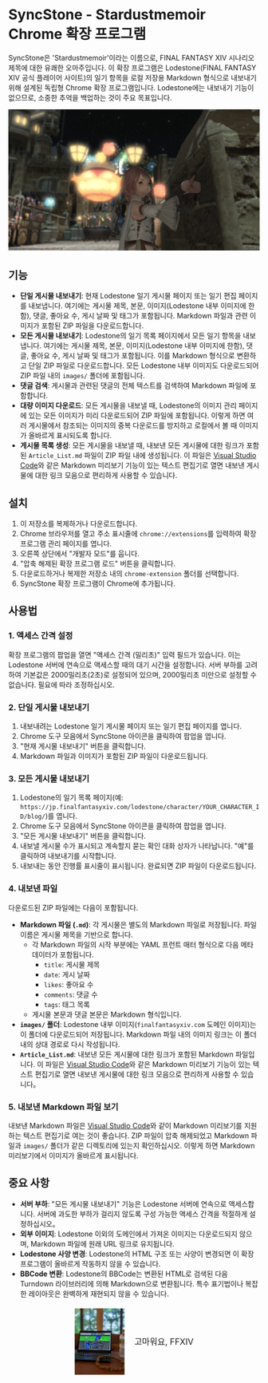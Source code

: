 # SyncStone - Stardustmemoir Chrome 확장 프로그램

SyncStone은 'Stardustmemoir'이라는 이름으로, FINAL FANTASY XIV 시나리오 제목에 대한 유쾌한 오마주입니다. 이 확장 프로그램은 Lodestone(FINAL FANTASY XIV 공식 플레이어 사이트)의 일기 항목을 로컬 저장용 Markdown 형식으로 내보내기 위해 설계된 독립형 Chrome 확장 프로그램입니다. Lodestone에는 내보내기 기능이 없으므로, 소중한 추억을 백업하는 것이 주요 목표입니다.

<p align="center">
  <img src="28445b1c091759ab82531cc3a64b5ca7ced45c89.jpg" alt="kako-jun">
</p>

## 기능

*   **단일 게시물 내보내기**: 현재 Lodestone 일기 게시물 페이지 또는 일기 편집 페이지를 내보냅니다. 여기에는 게시물 제목, 본문, 이미지(Lodestone 내부 이미지에 한함), 댓글, 좋아요 수, 게시 날짜 및 태그가 포함됩니다. Markdown 파일과 관련 이미지가 포함된 ZIP 파일을 다운로드합니다.
*   **모든 게시물 내보내기**: Lodestone의 일기 목록 페이지에서 모든 일기 항목을 내보냅니다. 여기에는 게시물 제목, 본문, 이미지(Lodestone 내부 이미지에 한함), 댓글, 좋아요 수, 게시 날짜 및 태그가 포함됩니다. 이를 Markdown 형식으로 변환하고 단일 ZIP 파일로 다운로드합니다. 모든 Lodestone 내부 이미지도 다운로드되어 ZIP 파일 내의 `images/` 폴더에 포함됩니다.
*   **댓글 검색**: 게시물과 관련된 댓글의 전체 텍스트를 검색하여 Markdown 파일에 포함합니다.
*   **대량 이미지 다운로드**: 모든 게시물을 내보낼 때, Lodestone의 이미지 관리 페이지에 있는 모든 이미지가 미리 다운로드되어 ZIP 파일에 포함됩니다. 이렇게 하면 여러 게시물에서 참조되는 이미지의 중복 다운로드를 방지하고 로컬에서 볼 때 이미지가 올바르게 표시되도록 합니다.
*   **게시물 목록 생성**: 모든 게시물을 내보낼 때, 내보낸 모든 게시물에 대한 링크가 포함된 `Article_List.md` 파일이 ZIP 파일 내에 생성됩니다. 이 파일은 [Visual Studio Code](https://code.visualstudio.com/)와 같은 Markdown 미리보기 기능이 있는 텍스트 편집기로 열면 내보낸 게시물에 대한 링크 모음으로 편리하게 사용할 수 있습니다.

## 설치

1.  이 저장소를 복제하거나 다운로드합니다.
2.  Chrome 브라우저를 열고 주소 표시줄에 `chrome://extensions`를 입력하여 확장 프로그램 관리 페이지를 엽니다.
3.  오른쪽 상단에서 "개발자 모드"를 웁니다.
4.  "압축 해제된 확장 프로그램 로드" 버튼을 클릭합니다.
5.  다운로드하거나 복제한 저장소 내의 `chrome-extension` 폴더를 선택합니다.
6.  SyncStone 확장 프로그램이 Chrome에 추가됩니다.

## 사용법

### 1. 액세스 간격 설정

확장 프로그램의 팝업을 열면 "액세스 간격 (밀리초)" 입력 필드가 있습니다. 이는 Lodestone 서버에 연속으로 액세스할 때의 대기 시간을 설정합니다. 서버 부하를 고려하여 기본값은 2000밀리초(2초)로 설정되어 있으며, 2000밀리초 미만으로 설정할 수 없습니다. 필요에 따라 조정하십시오.

### 2. 단일 게시물 내보내기

1.  내보내려는 Lodestone 일기 게시물 페이지 또는 일기 편집 페이지를 엽니다.
2.  Chrome 도구 모음에서 SyncStone 아이콘을 클릭하여 팝업을 엽니다.
3.  "현재 게시물 내보내기" 버튼을 클릭합니다.
4.  Markdown 파일과 이미지가 포함된 ZIP 파일이 다운로드됩니다.

### 3. 모든 게시물 내보내기

1.  Lodestone의 일기 목록 페이지(예: `https://jp.finalfantasyxiv.com/lodestone/character/YOUR_CHARACTER_ID/blog/`)를 엽니다.
2.  Chrome 도구 모음에서 SyncStone 아이콘을 클릭하여 팝업을 엽니다.
3.  "모든 게시물 내보내기" 버튼을 클릭합니다.
4.  내보낼 게시물 수가 표시되고 계속할지 묻는 확인 대화 상자가 나타납니다. "예"를 클릭하여 내보내기를 시작합니다.
5.  내보내는 동안 진행률 표시줄이 표시됩니다. 완료되면 ZIP 파일이 다운로드됩니다.

### 4. 내보낸 파일

다운로드된 ZIP 파일에는 다음이 포함됩니다.

*   **Markdown 파일 (`.md`)**: 각 게시물은 별도의 Markdown 파일로 저장됩니다. 파일 이름은 게시물 제목을 기반으로 합니다.
    *   각 Markdown 파일의 시작 부분에는 YAML 프런트 매터 형식으로 다음 메타데이터가 포함됩니다.
        *   `title`: 게시물 제목
        *   `date`: 게시 날짜
        *   `likes`: 좋아요 수
        *   `comments`: 댓글 수
        *   `tags`: 태그 목록
    *   게시물 본문과 댓글 본문은 Markdown 형식입니다.
*   **`images/` 폴더**: Lodestone 내부 이미지(`finalfantasyxiv.com` 도메인 이미지)는 이 폴더에 다운로드되어 저장됩니다. Markdown 파일 내의 이미지 링크는 이 폴더 내의 상대 경로로 다시 작성됩니다.
*   **`Article_List.md`**: 내보낸 모든 게시물에 대한 링크가 포함된 Markdown 파일입니다. 이 파일은 [Visual Studio Code](https://code.visualstudio.com/)와 같은 Markdown 미리보기 기능이 있는 텍스트 편집기로 열면 내보낸 게시물에 대한 링크 모음으로 편리하게 사용할 수 있습니다。

### 5. 내보낸 Markdown 파일 보기

내보낸 Markdown 파일은 [Visual Studio Code](https://code.visualstudio.com/)와 같이 Markdown 미리보기를 지원하는 텍스트 편집기로 여는 것이 좋습니다. ZIP 파일이 압축 해제되었고 Markdown 파일과 `images/` 폴더가 같은 디렉토리에 있는지 확인하십시오. 이렇게 하면 Markdown 미리보기에서 이미지가 올바르게 표시됩니다.

## 중요 사항

*   **서버 부하**: "모든 게시물 내보내기" 기능은 Lodestone 서버에 연속으로 액세스합니다. 서버에 과도한 부하가 걸리지 않도록 구성 가능한 액세스 간격을 적절하게 설정하십시오。
*   **외부 이미지**: Lodestone 이외의 도메인에서 가져온 이미지는 다운로드되지 않으며, Markdown 파일에 원래 URL 링크로 유지됩니다.
*   **Lodestone 사양 변경**: Lodestone의 HTML 구조 또는 사양이 변경되면 이 확장 프로그램이 올바르게 작동하지 않을 수 있습니다.
*   **BBCode 변환**: Lodestone의 BBCode는 변환된 HTML로 검색된 다음 Turndown 라이브러리에 의해 Markdown으로 변환됩니다. 특수 표기법이나 복잡한 레이아웃은 완벽하게 재현되지 않을 수 있습니다.

<div style="display:flex; justify-content:center; align-items:center; margin-top: 20px;">
  <img src="e6486e2b222ab797036f2c3b5bc9d4d850d052d9.jpg" alt="Thank you FFXIV" width="100" style="margin-right: 20px;">
  <div style="text-align:center;">
    <p style="margin:0; padding:0; font-size:1.2em;">고마워요, FFXIV</p>
  </div>
</div>